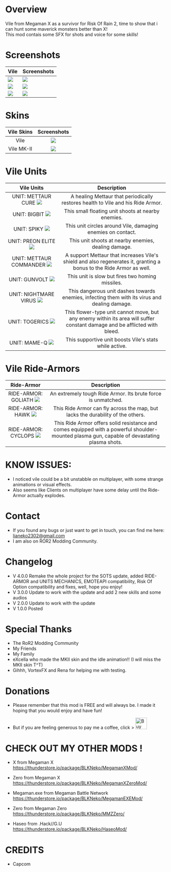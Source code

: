# Overview
Vile from Megaman X as a survivor for Risk Of Rain 2, time to show that i can hunt some maverick monsters better than X! <br>
This mod contais some SFX for shots and voice for some skills!


# Screenshots

| Vile             | Screenshots             |
|-------------------------|-------------------------|
|![](https://i.imgur.com/E6kaxTP.png)|![](https://i.imgur.com/DYJczy6.png)|
|![](https://i.imgur.com/jv9SmzM.png)|![](https://i.imgur.com/9N5q9n6.png)|
|![](https://i.imgur.com/b9YRUDA.png)|![](https://i.imgur.com/HpV7DOS.png)|

# Skins

| Vile Skins              | Screenshots             |
|:-------------------------:|:-------------------------:|
|Vile|![](https://i.imgur.com/E6kaxTP.png)|
|Vile MK-II|![](https://i.imgur.com/DYJczy6.png)|

# Vile Units 

| Vile Units         | Description     |
|:---------------:|:---------------:|
| UNIT: METTAUR CURE ![](https://i.imgur.com/VUB6kGb.png)| A healing Mettaur that periodically restores health to Vile and his Ride Armor.
| UNIT: BIGBIT ![](https://i.imgur.com/WlL92Xk.png)| This small floating unit shoots at nearby enemies.
| UNIT: SPIKY ![](https://i.imgur.com/Mq5yE1r.png)| This unit circles around Vile, damaging enemies on contact.
| UNIT: PREON ELITE ![](https://i.imgur.com/qQKMr30.png)| This unit shoots at nearby enemies, dealing damage.
| UNIT: METTAUR COMMANDER ![](https://i.imgur.com/5T7l5AO.png)| A support Mettaur that increases Vile's shield and also regenerates it, granting a bonus to the Ride Armor as well.
| UNIT: GUNVOLT ![](https://i.imgur.com/UNMqPma.png)| This unit is slow but fires two homing missiles.
| UNIT: NIGHTMARE VIRUS ![](https://i.imgur.com/IMl8wbz.png)| This dangerous unit dashes towards enemies, infecting them with its virus and dealing damage.
| UNIT: TOGERICS ![](https://i.imgur.com/7WHPdVK.png)| This flower-type unit cannot move, but any enemy within its area will suffer constant damage and be afflicted with bleed.
| UNIT: MAME-Q ![](https://i.imgur.com/b8avrco.png)| This supportive unit boosts Vile's stats while active.


# Vile Ride-Armors

| Ride-Armor         | Description     |
|:---------------:|:---------------:|
| RIDE-ARMOR: GOLIATH ![](https://i.imgur.com/n17Xwj7.png)| An extremely tough Ride Armor. Its brute force is unmatched.
| RIDE-ARMOR: HAWK ![](https://i.imgur.com/DAOZxTN.png)| This Ride Armor can fly across the map, but lacks the durability of the others.
| RIDE-ARMOR: CYCLOPS ![](https://i.imgur.com/hfMuJJc.png)| This Ride Armor offers solid resistance and comes equipped with a powerful shoulder-mounted plasma gun, capable of devastating plasma shots.

# KNOW ISSUES:
- I noticed vile could be a bit unstabble on multiplayer, with some strange animations or visual effects.
- Also seems like Clients on multiplayer have some delay until the Ride-Armor actually explodes.

# Contact
- If you found any bugs or just want to get in touch, you can find me here: lianeko2302@gmail.com
- I am also on ROR2 Modding Community.

# Changelog
- V 4.0.0 Remake the whole project for the SOTS update, added RIDE-ARMOR and UNITS MECHANICS, EMOTEAPI compatibility, Risk Of Option compatibility and fixes, well, hope you enjoy!
- V 3.0.0 Update to work with the update and add 2 new skills and some audios
- V 2.0.0 Update to work with the update
- V 1.0.0 Posted

# Special Thanks
- The RoR2 Modding Community
- My Friends
- My Family
- eXcella who made the MKII skin and the idle animation!! (I will miss the MKII skin T^T)
- Gihhh, VortexFX and Rena for helping me with testing.

# Donations
- Please remember that this mod is FREE and will always be. I made it hoping that you would enjoy and have fun!

- But if you are feeling generous to pay me a coffee, click >  <a href='https://ko-fi.com/M4M1LVGAO' target='_blank'><img height='36' style='border:0px;height:36px;' src='https://storage.ko-fi.com/cdn/kofi1.png?v=3' border='0' alt='Buy Me a Coffee at ko-fi.com' /></a>

# CHECK OUT MY OTHER MODS !
- X from Megaman X
https://thunderstore.io/package/BLKNeko/MegamanXMod/

- Zero from Megaman X
https://thunderstore.io/package/BLKNeko/MegamanXZeroMod/

- Megaman.exe from Megaman Battle Network
https://thunderstore.io/package/BLKNeko/MegamanEXEMod/

- Zero from Megaman Zero
https://thunderstore.io/package/BLKNeko/MMZZero/

- Haseo from .Hack//G.U
https://thunderstore.io/package/BLKNeko/HaseoMod/

# CREDITS

- Capcom